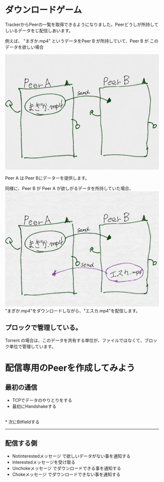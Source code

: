 # ダウンロードゲーム

TrackerからPeerの一覧を取得できるようになりました。Peerどうしが所持してしいるデータをじ配信しあいます。

例えば、
"まぎか.mp4" というデータをPeer B が所持していて、Peer B が このデータを欲しい場合

![](client_a.jpg)

Peer A は Peer Bにデーターを提供します。


同様に、Peer B が Peer A が欲しがるデータを所持していた場合、
![](client_b.jpg)
"まぎか.mp4"をダウンロードしながら、"エスカ.mp4"を配信します。



## プロックで管理している。

Torrent の場合は、このデータを共有する単位が、ファイルではなくて、ブロック単位で管理しています。











# 配信専用のPeerを作成してみよう
## 最初の通信
* TCPでデータのやりとりをする
* 最初にHandshakeする
<br>
* 次にBitfieldする
<hr>






## 配信する側
* Notinterestedメッセージ で欲しいデータがない事を通知する
* Interestedメッセージを受け取る
* Unchokeメッセージ でダウンロードできる事を通知する
* Chokeメッセージ でダウンロードできない事を通知する






# 







